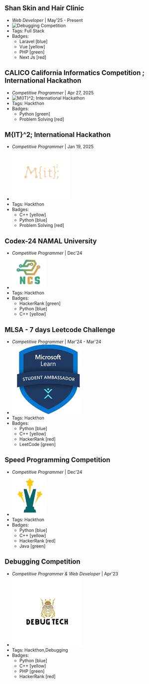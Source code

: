 ## Shan Skin and Hair Clinic
- _Web Developer_ | May'25 - Present
- ![Debugging Competition](https://media.licdn.com/dms/image/v2/C560BAQFoPi_zcWODwA/company-logo_200_200/company-logo_200_200/0/1657810343287?e=1753920000&v=beta&t=oNMllyW1_qpWt763-r24U0JAlR0NOp35hwXBRBtQDxI)
- Tags: Full Stack
- Badges:
  - Laravel [blue]
  - Vue [yellow]
  - PHP [green]
  - Next Js [red]


## CALICO California Informatics Competition ; International Hackathon
- _Competitive Programmer_ | Apr 27, 2025
- ![M{IT}^2; International Hackathon](https://media.licdn.com/dms/image/v2/D560BAQEYflWqsgSQHA/company-logo_200_200/company-logo_200_200/0/1664331122073/calico_berkeley_logo?e=1753920000&v=beta&t=FsHEiYx_D9kX4CymD7RXch9rYeLLQ1R3AkCRgG_Ht6A)
- Tags: Hackthon
- Badges:
  - Python [green]
  - Problem Solving [red]


## M{IT}^2; International Hackathon
- _Competitive Programmer_ | Jan 19, 2025
- ![M{IT}^2; International Hackathon](../assets/mitit.png)
- Tags: Hackthon
- Badges:
  - C++ [yellow]
  - Python [blue]
  - Problem Solving [red]


## Codex-24 NAMAL University
- _Competitive Programmer_ | Dec'24
- ![Codex-24 NAMAL University](../assets/codex.png)
- Tags: Hackthon
- Badges:
  - HackerRank [green]
  - Python [blue]
  - C++ [yellow]
  
  
## MLSA - 7 days Leetcode Challenge
- _Competitive Programmer_ | Mar'24 - Mar'24
- ![MLSA - 7 days Leetcode Challenge](../assets/mlsa.png)
- Tags: Hackthon
- Badges:
  - Python [blue]
  - C++ [yellow]
  - HackerRank [red]
  - LeetCode [green]


## Speed Programming Competition
- _Competitive Programmer_ | Dec'24
- ![Speed Programming Competition](../assets/speed.png)
- Tags: Hackthon
- Badges:
  - Python [blue]
  - C++ [yellow]
  - HackerRank [red]
  - Java [green]


## Debugging Competition
- _Competitive Programmer & Web Developer_ | Apr'23
- ![Debugging Competition](../assets/debug.png)
- Tags: Hackthon,Debugging
- Badges:
  - Python [blue]
  - C++ [yellow]
  - PHP [green]
  - HackerRank [red]


